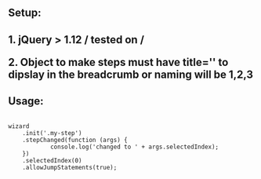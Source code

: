 <h2>Setup:<h2>
<p>1. jQuery > 1.12 / tested on /</p>
<p>2. Object to make steps must have title='<step title>' to dipslay in the breadcrumb or naming will be 1,2,3</p>

<h2>Usage:</h2>

<code>
wizard
    .init('.my-step')
    .stepChanged(function (args) {
            console.log('changed to ' + args.selectedIndex);
    })
    .selectedIndex(0)
    .allowJumpStatements(true);
    </code>
